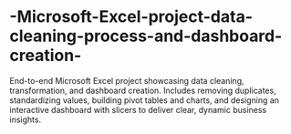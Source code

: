 # -Microsoft-Excel-project-data-cleaning-process-and-dashboard-creation-
End-to-end Microsoft Excel project showcasing data cleaning, transformation, and dashboard creation. Includes removing duplicates, standardizing values, building pivot tables and charts, and designing an interactive dashboard with slicers to deliver clear, dynamic business insights.
